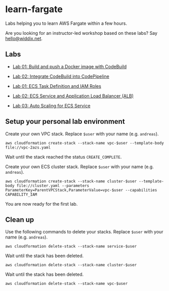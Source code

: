 # learn-fargate

Labs helping you to learn AWS Fargate within a few hours.

Are you looking for an instructor-led workshop based on these labs? Say [hello@widdix.net](mailto:hello@widdix.net).

## Labs

* [Lab 01: Build and push a Docker image with CodeBuild](lab01-codebuild-ecr/)
* [Lab 02: Integrate CodeBuild into CodePipeline](lab02-codebuild-codepipeline/)

* [Lab 01: ECS Task Definition and IAM Roles](lab01-task-definition/)
* [Lab 02: ECS Service and Application Load Balancer (ALB)](lab02-service/)
* [Lab 03: Auto Scaling for ECS Service](lab03-autoscaling/)

## Setup your personal lab environment

Create your own VPC stack. Replace `$user` with your name (e.g. `andreas`).

```
aws cloudformation create-stack --stack-name vpc-$user --template-body file://vpc-2azs.yaml
```

Wait until the stack reached the status `CREATE_COMPLETE`.

Create your own ECS cluster stack. Replace `$user` with your name (e.g. `andreas`).

```
aws cloudformation create-stack --stack-name cluster-$user --template-body file://cluster.yaml --parameters ParameterKey=ParentVPCStack,ParameterValue=vpc-$user --capabilities CAPABILITY_IAM
```

You are now ready for the first lab.

## Clean up

Use the following commands to delete your stacks. Replace `$user` with your name (e.g. `andreas`).

```
aws cloudformation delete-stack --stack-name service-$user
```

Wait until the stack has been deleted.

```
aws cloudformation delete-stack --stack-name cluster-$user
```

Wait until the stack has been deleted.

```
aws cloudformation delete-stack --stack-name vpc-$user
```
